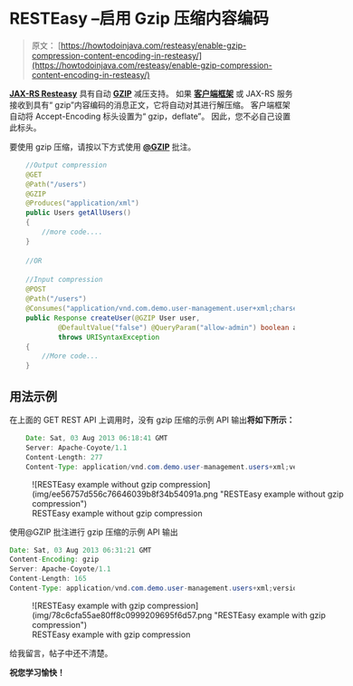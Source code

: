 # RESTEasy –启用 Gzip 压缩内容编码

> 原文： [https://howtodoinjava.com/resteasy/enable-gzip-compression-content-encoding-in-resteasy/](https://howtodoinjava.com/resteasy/enable-gzip-compression-content-encoding-in-resteasy/)

**[JAX-RS Resteasy](//howtodoinjava.com/restful-web-service/ "RESTful Web services Tutorials")** 具有自动 **[GZIP](https://en.wikipedia.org/wiki/Gzip "gzip")** 减压支持。 如果 **[客户端框架](//howtodoinjava.com/resteasy/resteasy-client-for-consuming-rest-apis/ "RESTEasy client for consuming REST APIs")** 或 JAX-RS 服务接收到具有“ gzip”内容编码的消息正文，它将自动对其进行解压缩。 客户端框架自动将 Accept-Encoding 标头设置为“ gzip，deflate”。 因此，您不必自己设置此标头。

要使用 gzip 压缩，请按以下方式使用 **[@GZIP](http://docs.jboss.org/resteasy/docs/2.0.0.GA/userguide/html/gzip.html "gzip")** 批注。

```java
	//Output compression
	@GET
	@Path("/users")
	@GZIP
	@Produces("application/xml")
	public Users getAllUsers() 
	{
		//more code....
	}

	//OR

	//Input compression
	@POST
	@Path("/users")
	@Consumes("application/vnd.com.demo.user-management.user+xml;charset=UTF-8;version=1")
	public Response createUser(@GZIP User user,
			@DefaultValue("false") @QueryParam("allow-admin") boolean allowAdmin)
			throws URISyntaxException 
	{
		//More code...
	}

```

## 用法示例

在上面的 GET REST API 上调用时，没有 gzip 压缩的示例 API 输出**将如下所示：**

```java
	Date: Sat, 03 Aug 2013 06:18:41 GMT
	Server: Apache-Coyote/1.1
	Content-Length: 277
	Content-Type: application/vnd.com.demo.user-management.users+xml;version="1";charset=UTF-8

```

<figure aria-describedby="caption-attachment-2860" class="wp-caption aligncenter" id="attachment_2860" style="width: 600px">![RESTEasy example without gzip compression](img/ee56757d556c76646039b8f34b54091a.png "RESTEasy example without gzip compression")

<figcaption class="wp-caption-text" id="caption-attachment-2860">RESTEasy example without gzip compression</figcaption>

</figure>

使用@GZIP 批注进行 gzip 压缩的示例 API 输出

```java
Date: Sat, 03 Aug 2013 06:31:21 GMT
Content-Encoding: gzip
Server: Apache-Coyote/1.1
Content-Length: 165
Content-Type: application/vnd.com.demo.user-management.users+xml;version="1";charset=UTF-8

```

<figure aria-describedby="caption-attachment-2861" class="wp-caption aligncenter" id="attachment_2861" style="width: 600px">![RESTEasy example with gzip compression](img/78c6cfa55ae80ff8c0999209695f6d57.png "RESTEasy example with gzip compression")

<figcaption class="wp-caption-text" id="caption-attachment-2861">RESTEasy example with gzip compression</figcaption>

</figure>

给我留言，帖子中还不清楚。

**祝您学习愉快！**